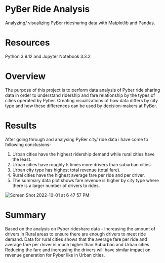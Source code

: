 # PyBer Ride Analysis
Analyzing/ visualizing PyBer ridesharing data with Matplotlib and Pandas.

# Resources
Python 3.9.12 and Jupyter Notebook 3.3.2

# Overview
The purpose of this project is to perform data analysis of Pyber ride sharing data in order to understand ridership and fare relationship by the types of cities operated by Pyber. 
Creating visualizations of how data differs by city type and how these differences can be used by decision-makers at PyBer.

# Results
After going through and analysing PyBer city/ ride data i have come to following conclusions-

1. Urban cities have the highest ridership demand while rural cities have the least.
2. Urban cities have roughly 5 times more drivers than suburban cities.
3. Urban city type has highest total revenue (total fare).
4. Rural cities have the highest average fare per ride and per driver.
5. The summary data plot shows fare revenue is higher by city type where there is a larger number of drivers to rides.

![Screen Shot 2022-10-01 at 6 47 57 PM](https://user-images.githubusercontent.com/110873947/193433313-3fd1ea47-b528-46be-928a-52a514e5adcb.png)

# Summary
Based on the analysis on Pyber rideshare data -
Increasing the amount of drivers in Rural areas to ensure there are enough drivers to meet ride demand. Data for rural cities shows that the average fare per ride and average fare per driver is much higher than Suburban and Urban cities. Reducing the fare and increasing the drivers will have similar impact on revenue generation for Pyber like in Urban cities.

